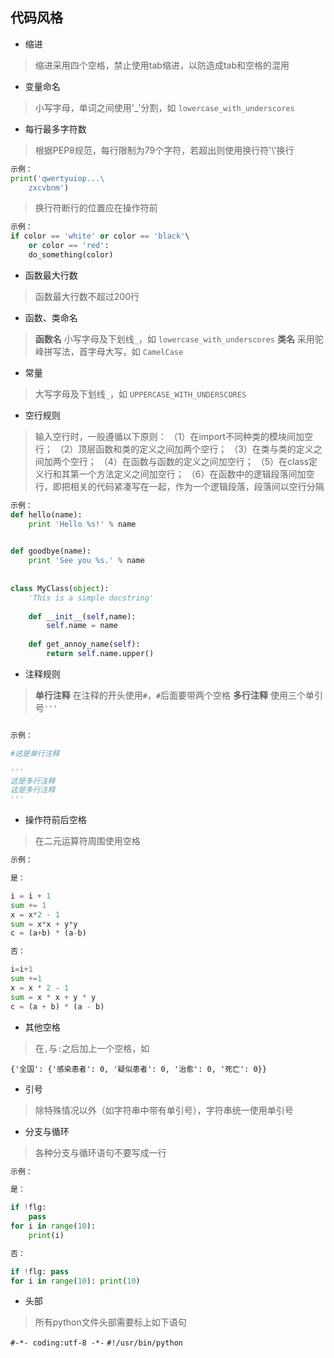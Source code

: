 ## 代码风格

- 缩进

> 缩进采用四个空格，禁止使用tab缩进，以防造成tab和空格的混用

- 变量命名

> 小写字母，单词之间使用'\_'分割，如  `lowercase_with_underscores`

- 每行最多字符数

> 根据PEP8规范，每行限制为79个字符，若超出则使用换行符'\\'换行

```python
示例：
print('qwertyuiop...\
    zxcvbnm')
```

> 换行符断行的位置应在操作符前

```python
示例：
if color == 'white' or color == 'black'\
    or color == 'red':
    do_something(color)
```

- 函数最大行数

> 函数最大行数不超过200行

- 函数、类命名

> **函数名** 小写字母及下划线`_`，如  `lowercase_with_underscores`
> **类名** 采用驼峰拼写法，首字母大写，如  `CamelCase`

- 常量

> 大写字母及下划线`_`，如  `UPPERCASE_WITH_UNDERSCORES`

- 空行规则

> 输入空行时，一般遵循以下原则：
>（1）在import不同种类的模块间加空行；
>（2）顶层函数和类的定义之间加两个空行；
>（3）在类与类的定义之间加两个空行；
>（4）在函数与函数的定义之间加空行；
>（5）在class定义行和其第一个方法定义之间加空行；
>（6）在函数中的逻辑段落间加空行，即把相关的代码紧凑写在一起，作为一个逻辑段落，段落间以空行分隔

```python
示例：
def hello(name):
    print 'Hello %s!' % name
    

def goodbye(name):
    print 'See you %s.' % name
    
    
class MyClass(object):
    'This is a simple docstring'
    
    def __init__(self,name):
        self.name = name
        
    def get_annoy_name(self):
        return self.name.upper()
```

- 注释规则

> **单行注释** 在注释的开头使用`#`，`#`后面要带两个空格
> **多行注释** 使用三个单引号`'''`

```python

示例：

#这是单行注释

'''
这是多行注释
这是多行注释
'''
```

- 操作符前后空格

> 在二元运算符周围使用空格

```python
示例：

是：

i = i + 1
sum += 1
x = x*2 - 1
sum = x*x + y*y
c = (a+b) * (a-b)

否：

i=i+1
sum +=1
x = x * 2 - 1
sum = x * x + y * y
c = (a + b) * (a - b)
```

- 其他空格

> 在`,`与`:`之后加上一个空格，如 

 `{'全国': {'感染患者': 0, '疑似患者': 0, '治愈': 0, '死亡': 0}}`

- 引号

> 除特殊情况以外（如字符串中带有单引号），字符串统一使用单引号

- 分支与循环

> 各种分支与循环语句不要写成一行

```python
示例：

是：

if !flg:
    pass
for i in range(10):
    print(i)

否：

if !flg: pass
for i in range(10): print(10)

```

- 头部

> 所有python文件头部需要标上如下语句

`#-*- coding:utf-8 -*-`
`#!/usr/bin/python`
